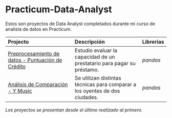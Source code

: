 # Practicum-Data-Analyst
Estos son proyectos de Data Analyst completados durante mi curso de analista de datos en Practicum.

| Projecto               | Descripción                                                                                 | Librerias                      |
|:--------------------- |:------------------------------------------------------------------------------------------- |:------------------------------ |
|[Preprocesamiento de datos - Puntuación de Crédito](Credit_Scoring)|Estudio evaluar la capacidad de un prestatario para pagar su préstamo.|*pandas*|
|[Análisis de Comparación - Y Music](YMusic)|Se utilizan distintas técnicas para comparar a los oyentes de dos ciudades.|*pandas*|

*Los proyectos se presentan desde el último realizado al primero.*

